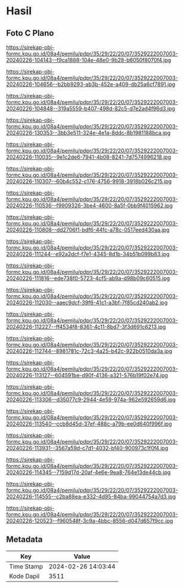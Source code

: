 # Hasil

## Foto C Plano

https://sirekap-obj-formc.kpu.go.id/08a4/pemilu/pdpr/35/29/22/20/07/3529222007003-20240226-104143--f9ca1888-104e-48e0-9b28-b6050f8070f4.jpg

https://sirekap-obj-formc.kpu.go.id/08a4/pemilu/pdpr/35/29/22/20/07/3529222007003-20240226-104656--b2bb9293-ab3b-452e-a409-db25a6cf7891.jpg

https://sirekap-obj-formc.kpu.go.id/08a4/pemilu/pdpr/35/29/22/20/07/3529222007003-20240226-104848--319a5559-b407-498d-82c5-d7e2ad4f96d3.jpg

https://sirekap-obj-formc.kpu.go.id/08a4/pemilu/pdpr/35/29/22/20/07/3529222007003-20240226-130353--3bb3e511-324e-4e1a-8ddc-8b1981188bca.jpg

https://sirekap-obj-formc.kpu.go.id/08a4/pemilu/pdpr/35/29/22/20/07/3529222007003-20240226-110035--9e1c2de6-7941-4b08-8241-7d7574996218.jpg

https://sirekap-obj-formc.kpu.go.id/08a4/pemilu/pdpr/35/29/22/20/07/3529222007003-20240226-110307--60b4c552-c176-4756-9918-3918b026c215.jpg

https://sirekap-obj-formc.kpu.go.id/08a4/pemilu/pdpr/35/29/22/20/07/3529222007003-20240226-110536--f9909326-3be4-4600-8a5f-0bb9f4015962.jpg

https://sirekap-obj-formc.kpu.go.id/08a4/pemilu/pdpr/35/29/22/20/07/3529222007003-20240226-110808--dd2706f1-bdf6-44fc-a78c-0517eed430aa.jpg

https://sirekap-obj-formc.kpu.go.id/08a4/pemilu/pdpr/35/29/22/20/07/3529222007003-20240226-111244--e92a2dcf-f7e1-4345-8d1b-34b51b099b83.jpg

https://sirekap-obj-formc.kpu.go.id/08a4/pemilu/pdpr/35/29/22/20/07/3529222007003-20240226-111816--ede738f0-5723-4cf5-ab9a-d98b09c60515.jpg

https://sirekap-obj-formc.kpu.go.id/08a4/pemilu/pdpr/35/29/22/20/07/3529222007003-20240226-112030--aaec9dcf-39f6-41c1-a3bf-7f85cd240ab2.jpg

https://sirekap-obj-formc.kpu.go.id/08a4/pemilu/pdpr/35/29/22/20/07/3529222007003-20240226-112227--ff4534f8-8361-4c11-8bd7-3f3d691c6213.jpg

https://sirekap-obj-formc.kpu.go.id/08a4/pemilu/pdpr/35/29/22/20/07/3529222007003-20240226-112744--8981781c-72c3-4a25-b42c-922b0510da3a.jpg

https://sirekap-obj-formc.kpu.go.id/08a4/pemilu/pdpr/35/29/22/20/07/3529222007003-20240226-113127--604591be-d90f-4136-a321-576b19f02e74.jpg

https://sirekap-obj-formc.kpu.go.id/08a4/pemilu/pdpr/35/29/22/20/07/3529222007003-20240226-113306--d35077c9-2944-4e59-974a-962e592659d6.jpg

https://sirekap-obj-formc.kpu.go.id/08a4/pemilu/pdpr/35/29/22/20/07/3529222007003-20240226-113540--ccb8d45d-37ef-488c-a79b-ee0d640f996f.jpg

https://sirekap-obj-formc.kpu.go.id/08a4/pemilu/pdpr/35/29/22/20/07/3529222007003-20240226-113931--3567a59d-c7d1-4032-bf40-900973c1f0f4.jpg

https://sirekap-obj-formc.kpu.go.id/08a4/pemilu/pdpr/35/29/22/20/07/3529222007003-20240226-114345--7159d17d-20af-4e6e-9ea8-764e13de44cb.jpg

https://sirekap-obj-formc.kpu.go.id/08a4/pemilu/pdpr/35/29/22/20/07/3529222007003-20240226-114555--c2ba88ea-e332-4d95-84ba-99044754a7d3.jpg

https://sirekap-obj-formc.kpu.go.id/08a4/pemilu/pdpr/35/29/22/20/07/3529222007003-20240226-120523--f960548f-3c9a-4bbc-8556-d047d657f9cc.jpg


## Metadata

| Key        | Value               |
| ---------- | ------------------- |
| Time Stamp | 2024-02-26 14:03:44 |
| Kode Dapil | 3511                |



